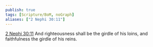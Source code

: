 ```yaml
---
publish: true
tags: [Scripture/BoM, noGraph]
aliases: ["2 Nephi 30:11"]
---
```

[2 Nephi 30:11](https://churchofjesuschrist.org/study/scriptures/bofm/2-ne/30?lang=eng&id=p11#p11) And righteousness shall be the girdle of his loins, and faithfulness the girdle of his reins.
